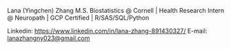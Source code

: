Lana (Yingchen) Zhang 
M.S. Biostatistics @ Cornell | Health Research Intern @ Neuropath | GCP Certified | R/SAS/SQL/Python 

Linkedin: https://www.linkedin.com/in/lana-zhang-891430327/
E-mail: lanazhangny023@gmail.com
